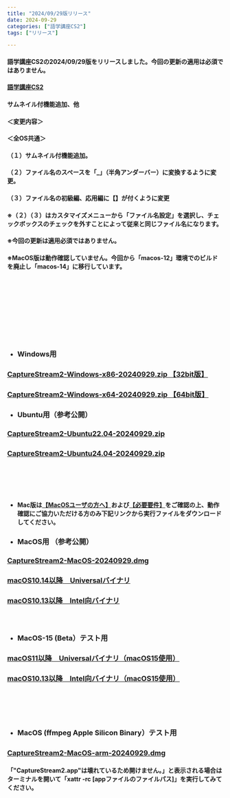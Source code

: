 ```yaml
---
title: "2024/09/29版リリース"
date: 2024-09-29
categories: ["語学講座CS2"]
tags: ["リリース"]

---
```

#### 語学講座CS2の2024/09/29版をリリースしました。今回の更新の適用は必須ではありません。
####                
#### [語学講座CS2](https://csreviser.github.io/CaptureStream2/)
####  
####  サムネイル付機能追加、他

#### ＜変更内容＞　　　
#### ＜全OS共通＞
#### （１）サムネイル付機能追加。

#### （２）ファイル名のスペースを「_」（半角アンダーバー）に変換するように変更。

#### （３）ファイル名の初級編、応用編に【】が付くように変更

#### ※（２）（３）はカスタマイズメニューから「ファイル名設定」を選択し、チェックボックスのチェックを外すことによって従来と同じファイル名になります。
#### 
#### ※今回の更新は適用必須ではありません。
#### ※MacOS版は動作確認していません。今回から「macos-12」環境でのビルドを廃止し「macos-14」に移行しています。
####  　　　  
####  　　　  
####  　　　  
####  　
* ### Windows用
### [CaptureStream2-Windows-x86-20240929.zip 【32bit版】](https://github.com/CSReviser/CaptureStream2/releases/download/20240929/CaptureStream2-Windows-x86-20240929.zip)
### [CaptureStream2-Windows-x64-20240929.zip 【64bit版】](https://github.com/CSReviser/CaptureStream2/releases/download/20240929/CaptureStream2-Windows-x64-20240929.zip) 　　　　　　　　　　　　　　　　　　

* ### Ubuntu用（参考公開）     
### [CaptureStream2-Ubuntu22.04-20240929.zip](https://github.com/CSReviser/CaptureStream2/releases/download/20240929/CaptureStream2-Ubuntu-20240929.zip)
### [CaptureStream2-Ubuntu24.04-20240929.zip](https://github.com/CSReviser/CaptureStream2/releases/download/20240929/CaptureStream2-Ubuntu2404-20240929.zip) 　　　　　

####  　　　  
####  
####  　　　  
####  

* **Mac版は[【MacOSユーザの方へ】](https://csreviser.github.io/CaptureStream2/macos)および[【必要要件】](https://csreviser.github.io/CaptureStream2/requirements)をご確認の上、動作確認にご協力いただける方のみ下記リンクから実行ファイルをダウンロードしてください。**  
* ### MacOS用 （参考公開）  
### [CaptureStream2-MacOS-20240929.dmg](https://github.com/CSReviser/CaptureStream2/releases/download/20240929/CaptureStream2-MacOS-20240929.dmg)
### [macOS10.14以降　Universalバイナリ](https://github.com/CSReviser/CaptureStream2/releases/download/20240929/CaptureStream2-MacOS-qt62-20240929.dmg)
### [macOS10.13以降　Intel向バイナリ](https://github.com/CSReviser/CaptureStream2/releases/download/20240929/CaptureStream2-MacOS-qt5-Intel-20240929.dmg)
####  　　　  
* ### MacOS-15 (Beta）テスト用  
### [macOS11以降　Universalバイナリ（macOS15使用）](https://github.com/CSReviser/CaptureStream2/releases/download/20240929/CaptureStream2-MacOS15-20240929.dmg)
### [macOS10.13以降　Intel向バイナリ（macOS15使用）](https://github.com/CSReviser/CaptureStream2/releases/download/20240929/CaptureStream2-MacOS15-qt5-Intel-20240929.dmg)
####  　　　  
####  　　　  
* ### MacOS (ffmpeg Apple Silicon Binary）テスト用
### [CaptureStream2-MacOS-arm-20240929.dmg](https://github.com/CSReviser/CaptureStream2/releases/download/20240929/CaptureStream2-MacOS-arm-20240929.dmg)　　
#### 「"CaptureStream2.app"は壊れているため開けません。」と表示される場合はターミナルを開いて「xattr -rc [appファイルのファイルパス]」を実行してみてください。
####  　　　  
####  　　　  
####  　　　  
